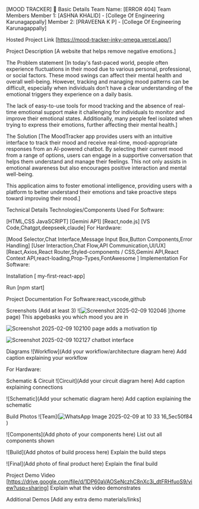 [MOOD TRACKER] 🎯
Basic Details
Team Name: [ERROR 404]
Team Members
Member 1: [ASHNA KHALID] - [College Of Engineering Karunagappally]
Member 2: [PRAVEENA K P] - [College Of Engineering Karunagappally]

Hosted Project Link
[https://mood-tracker-inky-omega.vercel.app/]

Project Description
[A website that helps remove negative emotions.]

The Problem statement
[In today's fast-paced world, people often experience fluctuations in their mood due to various personal, professional, or social factors. These mood swings can affect their mental health and overall well-being. However, tracking and managing mood patterns can be difficult, especially when individuals don’t have a clear understanding of the emotional triggers they experience on a daily basis.

The lack of easy-to-use tools for mood tracking and the absence of real-time emotional support make it challenging for individuals to monitor and improve their emotional states. Additionally, many people feel isolated when trying to express their emotions, further affecting their mental health.]

The Solution
[The MoodTracker app provides users with an intuitive interface to track their mood and receive real-time, mood-appropriate responses from an AI-powered chatbot. By selecting their current mood from a range of options, users can engage in a supportive conversation that helps them understand and manage their feelings. This not only assists in emotional awareness but also encourages positive interaction and mental well-being.

This application aims to foster emotional intelligence, providing users with a platform to better understand their emotions and take proactive steps toward improving their mood.]

Technical Details
Technologies/Components Used
For Software:

[HTML,CSS JavaSCRIPT]
[Gemini AP1]
[React,node.js]
[VS Code,Chatgpt,deepseek,claude]
For Hardware:

[Mood Selector,Chat Interface,Message Input Box,Button Components,Error Handling]
[User Interaction,Chat Flow,API Communication,UI/UX]
[React,Axios,React Router,Styled-components / CSS,Gemini API,React Context API,react-loading,Prop-Types,FontAwesome ]
Implementation
For Software:

Installation
[ my-first-react-app]

Run
[npm start]

Project Documentation
For Software:react,vscode,github

Screenshots (Add at least 3)
![![Screenshot 2025-02-09 102046](https://github.com/user-attachments/assets/218464f1-15b1-4eb2-8b68-09d5c8c822d5)
](home page) This apgebasks you which mood you are in

![![Screenshot 2025-02-09 102100](https://github.com/user-attachments/assets/6104e70f-2817-46e8-88d9-245a74c06557)
](Motivation ) page adds a motivation tip

![![Screenshot 2025-02-09 102127](https://github.com/user-attachments/assets/d5c7c0af-2abe-4841-a44a-261957d719b6)
](ChatBot) chatbot interface

Diagrams
![Workflow](Add your workflow/architecture diagram here) Add caption explaining your workflow

For Hardware:

Schematic & Circuit
![Circuit](Add your circuit diagram here) Add caption explaining connections

![Schematic](Add your schematic diagram here) Add caption explaining the schematic

Build Photos
![Team](![WhatsApp Image 2025-02-09 at 10 33 16_5ec50f84](https://github.com/user-attachments/assets/ec783c98-03cc-4cc0-8009-df034f72d9bf)
)

![Components](Add photo of your components here) List out all components shown

![Build](Add photos of build process here) Explain the build steps

![Final](Add photo of final product here) Explain the final build

Project Demo
Video
[https://drive.google.com/file/d/1DP60aVAOSeNczhC8nXc3i_dtFRHfuoS9/view?usp=sharing] Explain what the video demonstrates

Additional Demos
[Add any extra demo materials/links]


